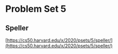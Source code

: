 # Problem Set 5

## Speller
[https://cs50.harvard.edu/x/2020/psets/5/speller/](https://cs50.harvard.edu/x/2020/psets/5/speller/)
